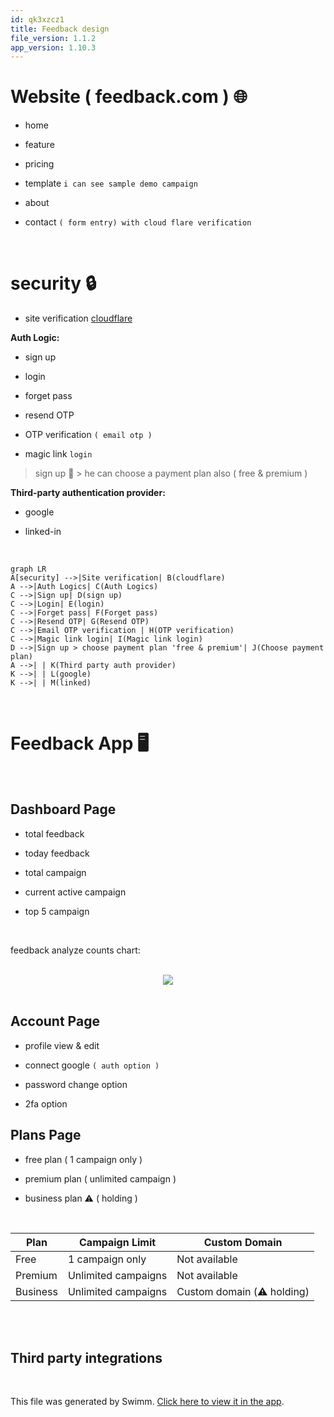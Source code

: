 ```yaml
---
id: qk3xzcz1
title: Feedback design
file_version: 1.1.2
app_version: 1.10.3
---
```


# Website ( feedback.com ) 🌐

*   home

*   feature

*   pricing

*   template `i can see sample demo campaign`

*   about

*   contact `( form entry) with cloud flare verification`

    <br/>

# security 🔒

*   site verification [cloudflare](https://cloudflare.com/)

**Auth Logic:**

*   sign up

*   login

*   forget pass

*   resend OTP

*   OTP verification `( email otp )`

*   magic link `login`

> sign up 👀 > he can choose a payment plan also ( free & premium )

**Third-party authentication provider:**

*   google

*   linked-in

<br/>

<!--MERMAID {width:100}-->
```mermaid
graph LR
A[security] -->|Site verification| B(cloudflare)
A -->|Auth Logics| C(Auth Logics)
C -->|Sign up| D(sign up)
C -->|Login| E(login)
C -->|Forget pass| F(Forget pass)
C -->|Resend OTP| G(Resend OTP)
C -->|Email OTP verification | H(OTP verification)
C -->|Magic link login| I(Magic link login)
D -->|Sign up > choose payment plan 'free & premium'| J(Choose payment plan)
A -->| | K(Third party auth provider)
K -->| | L(google)
K -->| | M(linked)
```
<!--MCONTENT {content: "graph LR<br/>\nA\\[security\\] \\-\\-\\>|Site verification| B(cloudflare)<br/>\nA \\-\\-\\>|Auth Logics| C(Auth Logics)<br/>\nC \\-\\-\\>|Sign up| D(sign up)<br/>\nC \\-\\-\\>|Login| E(login)<br/>\nC \\-\\-\\>|Forget pass| F(Forget pass)<br/>\nC \\-\\-\\>|Resend OTP| G(Resend OTP)<br/>\nC \\-\\-\\>|Email OTP verification | H(OTP verification)<br/>\nC \\-\\-\\>|Magic link login| I(Magic link login)<br/>\nD \\-\\-\\>|Sign up > choose payment plan 'free & premium'| J(Choose payment plan)<br/>\nA \\-\\-\\>| | K(Third party auth provider)<br/>\nK \\-\\-\\>| | L(google)<br/>\nK \\-\\-\\>| | M(linked)<br/>"} --->

<br/>

# Feedback App 🖥️

<br/>

## Dashboard Page

*   total feedback

*   today feedback

*   total campaign

*   current active campaign

*   top 5 campaign
<br/>

feedback analyze counts chart:

<br/>

<div align="center"><img src="https://firebasestorage.googleapis.com/v0/b/swimmio-content/o/repositories%2FZ2l0aHViJTNBJTNBZmVlZGJhY2stZGlhZ3JhbXMlM0ElM0FqYWNrc29ua2FzaTE%3D%2F21d1f082-2443-4570-b336-a6ee12a701da.png?alt=media&token=f3f75ff1-f881-412c-b141-9ba487b9d6d6" style="width:'50%'"/></div>

<br/>

## Account Page

*   profile view & edit

*   connect google `( auth option )`

*   password change option

*   2fa option

## Plans Page

*   free plan ( 1 campaign only )

*   premium plan ( unlimited campaign )

*   business plan ⚠️ ( holding )

<br/>

| Plan      | Campaign Limit       | Custom Domain       |
|-----------|----------------------|---------------------|
| Free      | 1 campaign only      | Not available       |
| Premium   | Unlimited campaigns  | Not available       |
| Business  | Unlimited campaigns  | Custom domain (⚠️ holding) |

<br/>

<br/>

## Third party integrations

<br/>

This file was generated by Swimm. [Click here to view it in the app](https://app.swimm.io/repos/Z2l0aHViJTNBJTNBZmVlZGJhY2stZGlhZ3JhbXMlM0ElM0FqYWNrc29ua2FzaTE=/docs/qk3xzcz1).
